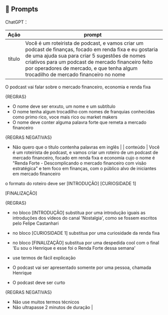 ## 🧠 Prompts


ChatGPT：

|   Ação   | prompt                                                                                                                                                                                                                                                                         |
| :------: | ------------------------------------------------------------------------------------------------------------------------------------------------------------------------------------------------------------------------------------------------------------------------------ |
|  título  | Você é um roteirista de podcast, e vamos criar um podcast de finanças, focado em renda fixa e eu gostaria de uma ajuda sua para criar 5 sugestões de nomes criativos para um podcast de mercado financeiro feito por operadores de mercado, e que tenha algum trocadilho de mercado financeiro no nome 

O podcast vai falar sobre o mercado financeiro, economia e renda fixa

{REGRAS}

- O nome deve ser enxuto, um nome e um subtítulo
- O nome tenha algum trocadilho  com nomes de franquias conhecidas como primo rico, voce mais rico ou market makers
- O nome deve conter alguma palavra forte que remeta a mercado financeiro 

{REGRAS NEGATIVAS}

- Não quero que o título contenha palavras em inglês                                                     |
| conteúdo | Você é um roteirista de podcast, e vamos criar um  roteiro de um podcast de mercado financeiro, focado em renda fixa e economia cujo o nome é "Renda Forte - Descomplicando o mercado financeiro com visão estratégica" e tem foco em finanças,  com o público alvo de iniciantes em mercado financeiro

o formato do roteiro deve ser
[INTRODUÇÃO]
[CURIOSIDADE 1]

[FINALIZAÇÃO]

{REGRAS}

- no bloco [INTRODUÇÃO] substitua por uma introdução iguais as introduções dos vídeos do canal 'Nostalgia', como se fossem escritos pelo Felipe Castanhari 
- no bloco [CURIOSIDADE 1] substitua por uma curiosidade da renda fixa 

- no bloco [FINALIZAÇÃO] substitua por uma despedida cool com o final 'Eu sou o Henrique e esse foi o Renda Forte dessa semana' 
- use termos de fácil explicação
- O podcast vai ser apresentado somente por uma pessoa, chamada Henrique 
- O podcast deve ser curto

{REGRAS NEGATIVAS}

- Não use muitos termos técnicos
- Não ultrapasse 2 minutos de duração |

